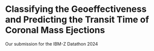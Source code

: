 # Classifying the Geoeffectiveness and Predicting the Transit Time of Coronal Mass Ejections
Our submission for the IBM-Z Datathon 2024
